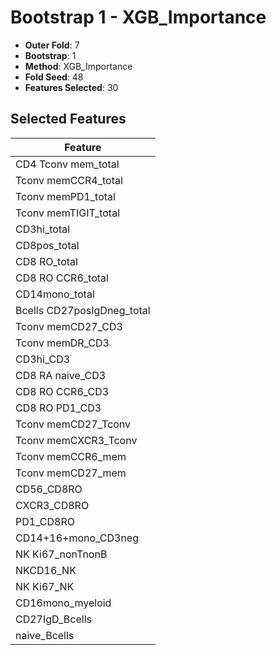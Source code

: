 # Bootstrap 1 - XGB_Importance

- **Outer Fold**: 7
- **Bootstrap**: 1
- **Method**: XGB_Importance
- **Fold Seed**: 48
- **Features Selected**: 30

## Selected Features

| Feature |
|---------|
| CD4 Tconv mem_total |
| Tconv memCCR4_total |
| Tconv memPD1_total |
| Tconv memTIGIT_total |
| CD3hi_total |
| CD8pos_total |
| CD8 RO_total |
| CD8 RO CCR6_total |
| CD14mono_total |
| Bcells CD27posIgDneg_total |
| Tconv memCD27_CD3 |
| Tconv memDR_CD3 |
| CD3hi_CD3 |
| CD8 RA naive_CD3 |
| CD8 RO CCR6_CD3 |
| CD8 RO PD1_CD3 |
| Tconv memCD27_Tconv |
| Tconv memCXCR3_Tconv |
| Tconv memCCR6_mem |
| Tconv memCD27_mem |
| CD56_CD8RO |
| CXCR3_CD8RO |
| PD1_CD8RO |
| CD14+16+mono_CD3neg |
| NK Ki67_nonTnonB |
| NKCD16_NK |
| NK Ki67_NK |
| CD16mono_myeloid |
| CD27IgD_Bcells |
| naive_Bcells |
